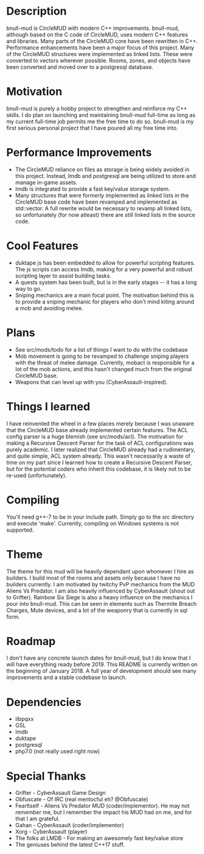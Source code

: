 # Description
bnull-mud is CircleMUD with modern C++ improvements. bnull-mud, although 
based on the C code of CircleMUD, uses modern C++ features and libraries.
Many parts of the CircleMUD core have been rewritten in C++. Performance
enhancements have been a major focus of this project. Many of the CircleMUD
structures were implemented as linked lists. These were converted to vectors
wherever possible. Rooms, zones, and objects have been converted and moved
over to a postgresql database. 

# Motivation
bnull-mud is purely a hobby project to strengthen and reinforce my C++ skills.
I do plan on launching and maintaining bnull-mud full-time as long as my
current full-time job permits me the free time to do so. bnull-mud is my
first serious personal project that I have poured all my free time into. 

# Performance Improvements
* The CircleMUD reliance on files as storage is being widely avoided in this project. Instead, lmdb and postgresql are 
being utilized to store and manage in-game assets. 
* lmdb is integrated to provide a fast key/value storage system. 
* Many structures that were formerly implemented as linked lists in the CircleMUD base code have been revamped and implemented as std::vector. A full rewrite would be necessary to revamp all linked lists, so unfortunately (for now atleast) there are still linked lists in the source code.

# Cool Features 
* duktape js has been embedded to allow for powerful scripting features. The js scripts can access lmdb, making for a very powerful and robust scripting layer to assist building tasks.
* A quests system has been built, but is in the early stages -- it has a long way to go. 
* Sniping mechanics are a main focal point. The motivation behind this is to provide a sniping mechanic for players
who don't mind kiting around a mob and avoiding melee. 

# Plans
* See src/mods/todo for a list of things I want to do with the codebase
* Mob movement is going to be revamped to challenge sniping players with the threat of melee damage. Currently, mobact is responsible for a lot of the mob actions, and this hasn't changed much from the original CircleMUD base.
* Weapons that can level up with you (CyberAssault-inspired).

# Things I learned
I have reinvented the wheel in a few places merely because I was unaware
that the CircleMUD base already implemented certain features. The ACL 
config parser is a huge blemish (see src/mods/acl). The motivation for making
a Recursive Descent Parser for the task of ACL configurations was purely 
academic. I later realized that CircleMUD already had a rudimentary, and quite 
simple, ACL system already. This wasn't necessarily a waste of time on my part
since I learned how to create a Recursive Descent Parser, but for the potential
coders who inherit this codebase, it is likely not to be re-used (unfortunately).

# Compiling

You'll need g++-7 to be in your include path. Simply go to the src directory
and execute 'make'. Currently, compiling on Windows systems is not supported.

# Theme
The theme for this mud will be heavily dependant upon whomever I hire as builders.
I build most of the rooms and assets only because I have no builders currently.
I am motivated by twitchy PvP mechanics from the MUD Aliens Vs Predator. I am also
heavily influenced by CyberAssault (shout out to Grifter). Rainbow Six Siege is
also a heavy influence on the mechanics I pour into bnull-mud. This can be seen
in elements such as Thermite Breach Charges, Mute devices, and a lot of the weaponry
that is currently in sql form. 

# Roadmap
I don't have any concrete launch dates for bnull-mud, but I do know that I will
have everything ready before 2019. This README is currently written on the beginning
of January 2018. A full year of development should see many improvements and a stable
codebase to launch. 

# Dependencies
* libpqxx
* GSL
* lmdb
* duktape
* postgresql
* php7.0 (not really used right now)

# Special Thanks
* Grifter - CyberAssault Game Design
* Obfuscate - Of IRC (real mentocful eh? @Obfuscate)
* FearItself - Aliens Vs Predator MUD (coder/implementor). He may not remember me, but I remember the impact his MUD had on me, and for that I am grateful.
* Gahan - CyberAssault (coder/implementor)
* Xorg - CyberAssault (player)
* The folks at LMDB - For making an awesomely fast key/value store
* The geniuses behind the latest C++17 stuff. 
